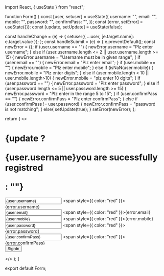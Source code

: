 import React, { useState } from "react";

function Form() {
  const [user, setuser] = useState({
    username: "",
    email: "",
    mobile: "",
    password: "",
    confirmPass: "",
  });
  const [error, setError] = useState({});
  const [update, setUpdate] = useState(false);

  const handleChange = (e) => {
    setuser({ ...user, [e.target.name]: e.target.value });
  };
  const handleSubmit = (e) => {
    e.preventDefault();
    const newError = {};
    if (user.username == "") {
      newError.username = "Plz enter username";
    } else if (user.username.length <= 2 || user.username.length >= 15) {
      newError.username = "Username must be in given range";
    }
    if (user.email == "") {
      newError.email = "Plz enter email";
    }
    if (user.mobile == "") {
      newError.mobile = "Plz enter mobile";
    } else if (isNaN(user.mobile)) {
      newError.mobile = "Plz enter digits";
    } else if (user.mobile.length < 10 || user.mobile.length>10) {
      newError.mobile = "plz enter 10 dgits";
    }
    if (user.password == "") {
      newError.password = "Plz enter password";
    } else if (user.password.length <= 5 || user.password.length >= 15) {
      newError.password = "Plz enter in the range 5 to 15";
    }
    if (user.confirmPass == "") {
      newError.confirmPass = "Plz enter confirmPass";
    } else if (user.confirmPass != user.password) {
      newError.confirmPass = "password is not matching";
    } else{
      setUpdate(true);
    }
    setError(newError);
  };

  return (
    <>
      <h1>
        {update ? <p>{user.username}you are sucessfully registred</p> : ""}
      </h1>
      <div className="container mx-auto ">
        <form action="" onSubmit={handleSubmit}>
          <div>
            <input
              type="text"
              placeholder="username"
              className="border"
              onChange={handleChange}
              value={user.username}
              name="username"
              autoComplete="off"
            />
            <span style={{ color: "red" }}>{error.username}</span>
          </div>
          <div>
            <input
              type="text"
              placeholder="email"
              className="border"
              onChange={handleChange}
              value={user.email}
              name="email"
              autoComplete="off"
            />
            <span style={{ color: "red" }}>{error.email}</span>
          </div>
          <div>
            <input
              type="text"
              placeholder="mobile number"
              className="border"
              onChange={handleChange}
              value={user.mobile}
              name="mobile"
              autoComplete="off"
            />
            <span style={{ color: "red" }}>{error.mobile}</span>
          </div>
          <div>
            <input
              type="text"
              placeholder="password"
              className="border"
              onChange={handleChange}
              value={user.password}
              name="password"
              autoComplete="off"
            />
            <span style={{ color: "red" }}>{error.password}</span>
          </div>
          <div>
            <input
              type="text"
              placeholder="confirm password"
              className="border"
              onChange={handleChange}
              value={user.confirmPass}
              name="confirmPass"
              autoComplete="off"
            />
            <span style={{ color: "red" }}>{error.confirmPass}</span>
          </div>
          <button type="submit">SignIn</button>
        </form>
      </div>
    </>
  );
}

export default Form;

